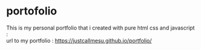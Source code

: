 # portofolio
This is my personal portfolio that i created with pure html css and javascript :<br />
url to my portfolio : https://justcallmesu.github.io/portfolio/<br />
